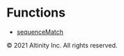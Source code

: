 # Functions

* [sequenceMatch](altinity-kb-sequencematch.md)

© 2021 Altinity Inc. All rights reserved.

